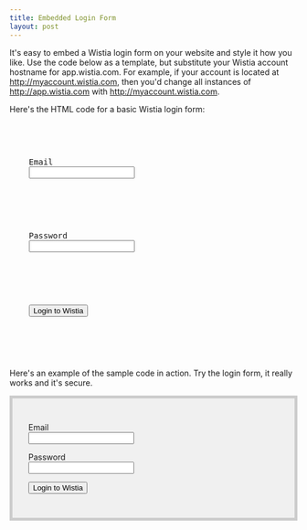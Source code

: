 ```yaml
---
title: Embedded Login Form
layout: post
---
```


It's easy to embed a Wistia login form on your website and style it how you like. Use the code below as a template, but substitute your Wistia account hostname for app.wistia.com. For example, if your account is located at http://myaccount.wistia.com, then you'd change all instances of http://app.wistia.com with http://myaccount.wistia.com.


Here's the HTML code for a basic Wistia login form:

<div class="code"><pre>
<form action="https://app.wistia.com/sessions" method="post"> 
  <p> 
    <label for='session_login'>Email</label> 
    <input id="session_login" name="session[login]" type="text" /> 
  </p> 
  <p> 
    <label for='session_password'>Password</label> 
    <input id="session_password" name="session[password]" type="password" />
  </p> 
  <p> 
    <button type='submit'>Login to Wistia</button> 
  </p>
</form>
</pre></div>


Here's an example of the sample code in action. Try the login form, it really works and it's secure.

<div style="padding:2em;background:#f0f0f0;border:5px solid #ccc;">
<form action="https://app.wistia.com/sessions" method="post"> 
    <p> 
    <label for='session_login'>Email</label> 
    <br/>
    <input id="session_login" name="session[login]" type="text" /> 
    </p> 
    <p> 
    <label for='session_password'>Password</label> 
    <br/>
    <input id="session_password" name="session[password]" type="password" />
    </p> 
    <p> 
    <button type='submit'>Login to Wistia</button> 
    </p>
</form>
</div>
